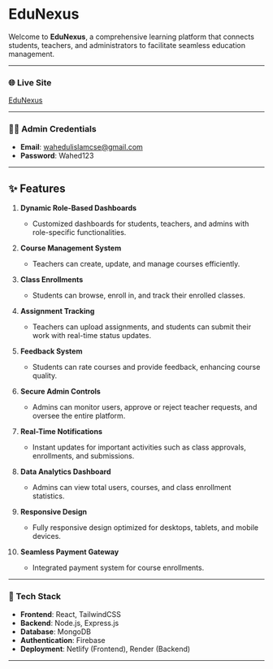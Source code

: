 # EduNexus

Welcome to **EduNexus**, a comprehensive learning platform that connects students, teachers, and administrators to facilitate seamless education management.

---

### 🌐 Live Site
[EduNexus](https://edunexuss.netlify.app)

---

### 👨‍💻 Admin Credentials
- **Email**: wahedulislamcse@gmail.com  
- **Password**: Wahed123

---

## ✨ Features

1. **Dynamic Role-Based Dashboards**  
   - Customized dashboards for students, teachers, and admins with role-specific functionalities.

2. **Course Management System**  
   - Teachers can create, update, and manage courses efficiently.

3. **Class Enrollments**  
   - Students can browse, enroll in, and track their enrolled classes.

4. **Assignment Tracking**  
   - Teachers can upload assignments, and students can submit their work with real-time status updates.

5. **Feedback System**  
   - Students can rate courses and provide feedback, enhancing course quality.

6. **Secure Admin Controls**  
   - Admins can monitor users, approve or reject teacher requests, and oversee the entire platform.

7. **Real-Time Notifications**  
   - Instant updates for important activities such as class approvals, enrollments, and submissions.

8. **Data Analytics Dashboard**  
   - Admins can view total users, courses, and class enrollment statistics.

9. **Responsive Design**  
   - Fully responsive design optimized for desktops, tablets, and mobile devices.

10. **Seamless Payment Gateway**  
    - Integrated payment system for course enrollments.

---

### 📂 Tech Stack
- **Frontend**: React, TailwindCSS  
- **Backend**: Node.js, Express.js  
- **Database**: MongoDB  
- **Authentication**: Firebase  
- **Deployment**: Netlify (Frontend), Render (Backend)

---
